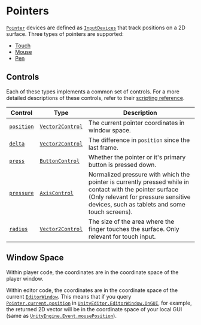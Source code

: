 # Pointers

[`Pointer`](../api/UnityEngine.InputSystem.Pointer.html) devices are defined as [`InputDevices`](../api/UnityEngine.InputSystem.InputDevice.html) that track positions on a 2D surface. Three types of pointers are supported:

* [Touch](Touch.md)
* [Mouse](Mouse.md)
* [Pen](Pen.md)


## Controls

Each of these types implements a common set of controls. For a more detailed descriptions of these controls, refer to their [scripting reference](../api/UnityEngine.InputSystem.Pointer.html).

|Control|Type|Description|
|-------|----|-----------|
|[`position`](../api/UnityEngine.InputSystem.Pointer.html#UnityEngine_InputSystem_Pointer_position)|[`Vector2Control`](../api/UnityEngine.InputSystem.Controls.Vector2Control.html)|The current pointer coordinates in window space.|
|[`delta`](../api/UnityEngine.InputSystem.Pointer.html#UnityEngine_InputSystem_Pointer_delta)|[`Vector2Control`](../api/UnityEngine.InputSystem.Controls.Vector2Control.html)|The difference in `position` since the last frame.|
|[`press`](../api/UnityEngine.InputSystem.Pointer.html#UnityEngine_InputSystem_Pointer_press)|[`ButtonControl`](../api/UnityEngine.InputSystem.Controls.ButtonControl.html)|Whether the pointer or it's primary button is pressed down.|
|[`pressure`](../api/UnityEngine.InputSystem.Pointer.html#UnityEngine_InputSystem_Pointer_pressure)|[`AxisControl`](../api/UnityEngine.InputSystem.Controls.AxisControl.html)|Normalized pressure with which the pointer is currently pressed while in contact with the pointer surface (Only relevant for pressure sensitive devices, such as tablets and some touch screens).|
|[`radius`](../api/UnityEngine.InputSystem.Pointer.html#UnityEngine_InputSystem_Pointer_radius)|[`Vector2Control`](../api/UnityEngine.InputSystem.Controls.Vector2Control.html)|The size of the area where the finger touches the surface. Only relevant for touch input.|

## Window Space

Within player code, the coordinates are in the coordinate space of the player window.

Within editor code, the coordinates are in the coordinate space of the current [`EditorWindow`](https://docs.unity3d.com/ScriptReference/EditorWindow.html). This means that if you query [`Pointer.current.position`](../api/UnityEngine.InputSystem.Pointer.html#UnityEngine_InputSystem_Pointer_position) in [`UnityEditor.EditorWindow.OnGUI`](https://docs.unity3d.com/ScriptReference/EditorWindow.OnGUI.html), for example, the returned 2D vector will be in the coordinate space of your local GUI (same as [`UnityEngine.Event.mousePosition`](https://docs.unity3d.com/ScriptReference/Event-mousePosition.html)).
